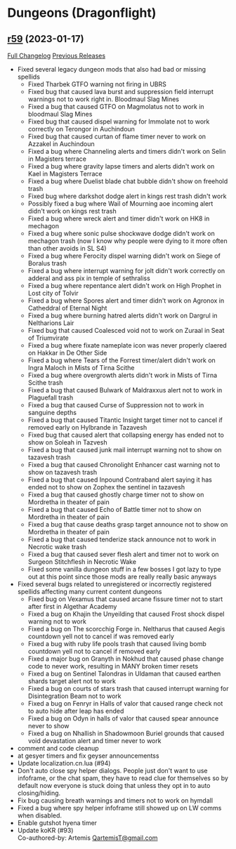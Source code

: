 # <DBM> Dungeons (Dragonflight)

## [r59](https://github.com/DeadlyBossMods/DBM-Dungeons/tree/r59) (2023-01-17)
[Full Changelog](https://github.com/DeadlyBossMods/DBM-Dungeons/compare/r58...r59) [Previous Releases](https://github.com/DeadlyBossMods/DBM-Dungeons/releases)

- Fixed several legacy dungeon mods that also had bad or missing spellids  
     - Fixed Tharbek GTFO warning not firing in UBRS  
     - Fixed bug that caused lava burst and suppression field interrupt warnings not to work right in. Bloodmaul Slag Mines  
     - Fixed a bug that caused GTFO on Magmolatus not to work in bloodmaul Slag Mines  
     - Fixed bug that caused dispel warning for Immolate not to work correctly on Terongor in Auchindoun  
     - Fixed bug that caused curtan of flame timer never to work on Azzakel in Auchindoun  
     - Fixed a bug where Channeling alerts and timers didn't work on Selin in Magisters terrace  
     - Fixed a bug where gravity lapse timers and alerts didn't work on Kael in Magisters Terrace  
     - Fixed a bug where Duelist blade chat bubble didn't show on freehold trash  
     - Fixed bug where darkshot dodge alert in kings rest trash didn't work  
     - Possibly fixed a bug where Wail of Mourning aoe incoming alert didn't work on kings rest trash  
     - Fixed a bug where wreck alert and timer didn't work on HK8 in mechagon  
     - Fixed a bug where sonic pulse shockwave dodge didn't work on mechagon trash (now I know why people were dying to it more often than other avoids in SL S4)  
     - Fixed a bug where Ferocity dispel warning didn't work on Siege of Boralus trash  
     - Fixed a bug where interrupt warning for jolt didn't work correctly on adderal and ass pix in temple of sethraliss  
     - Fixed a bug where repentance alert didn't work on High Prophet in Lost city of Tolvir  
     - Fixed a bug where Spores alert and timer didn't work on Agronox in Catheddral of Eternal Night  
     - Fixed a bug where burning hatred alerts didn't work on Dargrul in Neltharions Lair  
     - Fixed bug that caused Coalesced void not to work on Zuraal in Seat of Triumvirate  
     - Fixed a bug where fixate nameplate icon was never properly claered on Hakkar in De Other Side  
     - Fixed a bug where Tears of the Forrest timer/alert didn't work on Ingra Maloch in Mists of Tirna Scithe  
     - Fixed a bug where overgrowth alerts didn't work in Mists of Tirna Scithe trash  
     - Fixed a bug that caused Bulwark of Maldraxxus alert not to work in Plaguefall trash  
     - Fixed a bug that caused Curse of Suppression not to work in sanguine depths  
     - Fixed a bug that caused Titantic Insight target timer not to cancel if removed early on Hylbrande in Tazavesh  
     - Fixed bug that caused alert that collapsing energy has ended not to show on Soleah in Tazvesh  
     - Fixed a bug that caused junk mail interrupt warning not to show on tazavesh trash  
     - Fixed a bug that caused Chronolight Enhancer cast warning not to show on tazavesh trash  
     - Fixed a bug that caused Inpound Contraband alert saying it has ended not to show on Zophex the sentinel in tazavesh  
     - Fixed a bug that caused ghostly charge timer not to show on Mordretha in theater of pain  
     - Fixed a bug that caused Echo of Battle timer not to show on Mordretha in theater of pain  
     - Fixed a bug that cause deaths grasp target announce not to show on Mordretha in theater of pain  
     - Fixed a bug that caused tenderize stack announce not to work in Necrotic wake trash  
     - Fixed a bug that caused sever flesh alert and timer not to work on Surgeon Stitchflesh in Necrotic Wake  
     - Fixed some vanilla dungeon stuff in a few bosses I got lazy to type out at this point since those mods are really really basic anyways  
- Fixed several bugs related to unregistered or incorrectly registered spellids affecting many current content dungeons  
     - Fixed bug on Vexamus that caused arcane fissure timer not to start after first in Algethar Academy  
     - Fixed a bug on Khajin the Unyeilding that caused Frost shock dispel warning not to work  
     - Fixed a bug on The scorcchig Forge in. Neltharus that caused Aegis countdown yell not to cancel if was removed early  
     - Fixed a bug with ruby life pools trash that caused living bomb countdown yell not to cancel if removed early  
     - Fixed a major bug on Granyth in Nokhud that caused phase change code to never work, resulting in MANY broken timer resets  
     - Fixed a bug on Sentinel Talondras in Uldaman that caused earthen shards target alert not to work  
     - Fixed a bug on courts of stars trash that caused interrupt warning for Disintegration Beam not to work  
     - Fixed a bug on Fenryr in Halls of valor that caused range check not to auto hide after leap has ended  
     - Fixed a bug on Odyn in halls of valor that caused spear announce never to show  
     - Fixed a bug on Nhallish in Shadowmoon Buriel grounds that caused void devastation alert and timer never to work  
- comment and code cleanup  
- at gesyer timers and fix geyser announcementss  
- Update localization.cn.lua (#94)  
- Don't auto close spy helper dialogs. People just don't want to use infoframe, or the chat spam, they have to read clue for themselves so by default now everyone is stuck doing that unless they opt in to auto closing/hiding.  
- Fix bug causing breath warnings and timers not to work on hymdall  
- Fixed a bug where spy helper infoframe still showed up on LW comms when disabled.  
- Enable gutshot hyena timer  
- Update koKR (#93)  
    Co-authored-by: Artemis <QartemisT@gmail.com>  